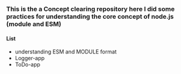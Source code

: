 ### This is the a Concept clearing repository here I did some practices for understanding the core concept of node.js (module and ESM)

#### List

- understanding ESM and MODULE format
- Logger-app
- ToDo-app
